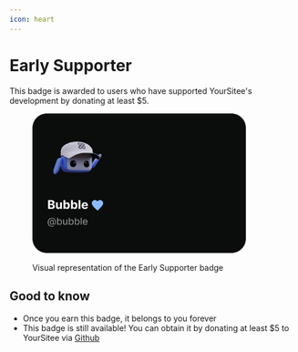 ```yaml
---
icon: heart
---
```


# Early Supporter

This badge is awarded to users who have supported YourSitee's development by donating at least $5.&#x20;

<figure><img src="../../.gitbook/assets/archive/profile-badges-101/earlySupporter.png" width="375"><figcaption><p>Visual representation of the Early Supporter badge</p></figcaption></figure>

## Good to know

* Once you earn this badge, it belongs to you forever
* This badge is still available! You can obtain it by donating at least $5 to YourSitee via [Github](https://github.com/sponsors/YourSitee)
